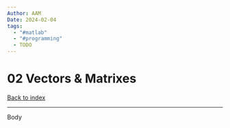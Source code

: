 ```yaml
---
Author: AAM
Date: 2024-02-04
tags:
  - "#matlab"
  - "#programming"
  - TODO
---
```


# 02 Vectors & Matrixes

[Back to index](../index.md)

---

Body